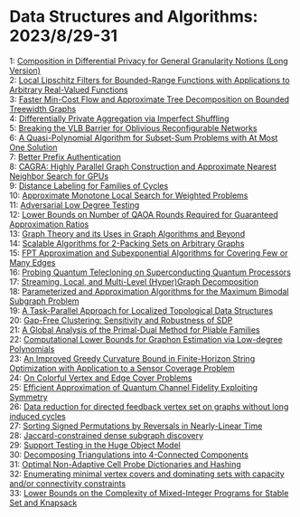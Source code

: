 # Data Structures and Algorithms: 2023/8/29-31  
1: [Composition in Differential Privacy for General Granularity Notions  (Long Version)](https://doi.org/10.48550/arXiv.2308.14649)  
2: [Local Lipschitz Filters for Bounded-Range Functions with Applications to  Arbitrary Real-Valued Functions](https://doi.org/10.48550/arXiv.2308.14716)  
3: [Faster Min-Cost Flow and Approximate Tree Decomposition on Bounded  Treewidth Graphs](https://doi.org/10.48550/arXiv.2308.14727)  
4: [Differentially Private Aggregation via Imperfect Shuffling](https://doi.org/10.48550/arXiv.2308.14733)  
5: [Breaking the VLB Barrier for Oblivious Reconfigurable Networks](https://doi.org/10.48550/arXiv.2308.14837)  
6: [A Quasi-Polynomial Algorithm for Subset-Sum Problems with At Most One  Solution](https://doi.org/10.48550/arXiv.2308.15054)  
7: [Better Prefix Authentication](https://doi.org/10.48550/arXiv.2308.15058)  
8: [CAGRA: Highly Parallel Graph Construction and Approximate Nearest  Neighbor Search for GPUs](https://doi.org/10.48550/arXiv.2308.15136)  
9: [Distance Labeling for Families of Cycles](https://doi.org/10.48550/arXiv.2308.15242)  
10: [Approximate Monotone Local Search for Weighted Problems](https://doi.org/10.48550/arXiv.2308.15306)  
11: [Adversarial Low Degree Testing](https://doi.org/10.48550/arXiv.2308.15441)  
12: [Lower Bounds on Number of QAOA Rounds Required for Guaranteed  Approximation Ratios](https://doi.org/10.48550/arXiv.2308.15442)  
13: [Graph Theory and its Uses in Graph Algorithms and Beyond](https://doi.org/10.48550/arXiv.2308.15473)  
14: [Scalable Algorithms for 2-Packing Sets on Arbitrary Graphs](https://doi.org/10.48550/arXiv.2308.15515)  
15: [FPT Approximation and Subexponential Algorithms for Covering Few or Many  Edges](https://doi.org/10.48550/arXiv.2308.15546)  
16: [Probing Quantum Telecloning on Superconducting Quantum Processors](https://doi.org/10.48550/arXiv.2308.15579)  
17: [Streaming, Local, and Multi-Level (Hyper)Graph Decomposition](https://doi.org/10.48550/arXiv.2308.15617)  
18: [Parameterized and Approximation Algorithms for the Maximum Bimodal  Subgraph Problem](https://doi.org/10.48550/arXiv.2308.15635)  
19: [A Task-Parallel Approach for Localized Topological Data Structures](https://doi.org/10.48550/arXiv.2308.15638)  
20: [Gap-Free Clustering: Sensitivity and Robustness of SDP](https://doi.org/10.48550/arXiv.2308.15642)  
21: [A Global Analysis of the Primal-Dual Method for Pliable Families](https://doi.org/10.48550/arXiv.2308.15714)  
22: [Computational Lower Bounds for Graphon Estimation via Low-degree  Polynomials](https://doi.org/10.48550/arXiv.2308.15728)  
23: [An Improved Greedy Curvature Bound in Finite-Horizon String Optimization  with Application to a Sensor Coverage Problem](https://doi.org/10.48550/arXiv.2308.15758)  
24: [On Colorful Vertex and Edge Cover Problems](https://doi.org/10.48550/arXiv.2308.15842)  
25: [Efficient Approximation of Quantum Channel Fidelity Exploiting Symmetry](https://doi.org/10.48550/arXiv.2308.15884)  
26: [Data reduction for directed feedback vertex set on graphs without long  induced cycles](https://doi.org/10.48550/arXiv.2308.15900)  
27: [Sorting Signed Permutations by Reversals in Nearly-Linear Time](https://doi.org/10.48550/arXiv.2308.15928)  
28: [Jaccard-constrained dense subgraph discovery](https://doi.org/10.48550/arXiv.2308.15936)  
29: [Support Testing in the Huge Object Model](https://doi.org/10.48550/arXiv.2308.15988)  
30: [Decomposing Triangulations into 4-Connected Components](https://doi.org/10.48550/arXiv.2308.16020)  
31: [Optimal Non-Adaptive Cell Probe Dictionaries and Hashing](https://doi.org/10.48550/arXiv.2308.16042)  
32: [Enumerating minimal vertex covers and dominating sets with capacity  and/or connectivity constraints](https://doi.org/10.48550/arXiv.2308.16426)  
33: [Lower Bounds on the Complexity of Mixed-Integer Programs for Stable Set  and Knapsack](https://doi.org/10.48550/arXiv.2308.16711)  